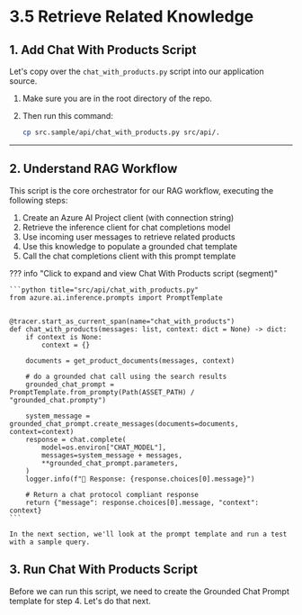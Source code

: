 # 3.5 Retrieve Related Knowledge

## 1. Add Chat With Products Script

 Let's copy over the `chat_with_products.py` script into our application source.

1. Make sure you are in the root directory of the repo.
1. Then run this command:

    ```bash title=""
    cp src.sample/api/chat_with_products.py src/api/.
    ```

---

## 2. Understand RAG Workflow

This script is the core orchestrator for our RAG workflow, executing the following steps:

1. Create an Azure AI Project client (with connection string)
1. Retrieve the inference client for chat completions model
1. Use incoming user messages to retrieve related products
1. Use this knowledge to populate a grounded chat template
1. Call the chat completions client with this prompt template


??? info "Click to expand and view Chat With Products script (segment)"

    ```python title="src/api/chat_with_products.py"
    from azure.ai.inference.prompts import PromptTemplate


    @tracer.start_as_current_span(name="chat_with_products")
    def chat_with_products(messages: list, context: dict = None) -> dict:
        if context is None:
            context = {}

        documents = get_product_documents(messages, context)

        # do a grounded chat call using the search results
        grounded_chat_prompt = PromptTemplate.from_prompty(Path(ASSET_PATH) / "grounded_chat.prompty")

        system_message = grounded_chat_prompt.create_messages(documents=documents, context=context)
        response = chat.complete(
            model=os.environ["CHAT_MODEL"],
            messages=system_message + messages,
            **grounded_chat_prompt.parameters,
        )
        logger.info(f"💬 Response: {response.choices[0].message}")

        # Return a chat protocol compliant response
        return {"message": response.choices[0].message, "context": context}
    ```

    In the next section, we'll look at the prompt template and run a test with a sample query.

## 3. Run Chat With Products Script

Before we can run this script, we need to create the Grounded Chat Prompt template for step 4. Let's do that next.